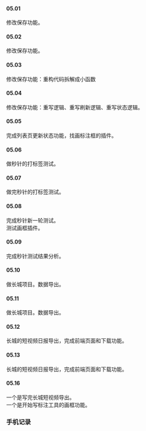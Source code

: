 
#### 05.01  

修改保存功能。   


#### 05.02  

修改保存功能。   


#### 05.03  

修改保存功能：重构代码拆解成小函数


#### 05.04  

修改保存功能：重写逻辑、重写刷新逻辑、重写状态逻辑。    


#### 05.05  

完成列表页更新状态功能，找画标注框的插件。    


#### 05.06    

做秒针的打标签测试。    


#### 05.07    

做完秒针的打标签测试。    


#### 05.08    

完成秒针新一轮测试。    
测试画框插件。   


#### 05.09  

完成秒针测试结果分析。   


#### 05.10   

做长城项目。数据导出。    


#### 05.11   

做长城项目。数据导出。    


#### 05.12   

长城的短视频日报导出，完成前端页面和下载功能。    


#### 05.13  

长城的短视频日报导出，完成前端页面和下载功能。    


#### 05.16    

一个是写完长城短视频导出。    
一个是开始写标注工具的画框功能。    



### 手机记录  



